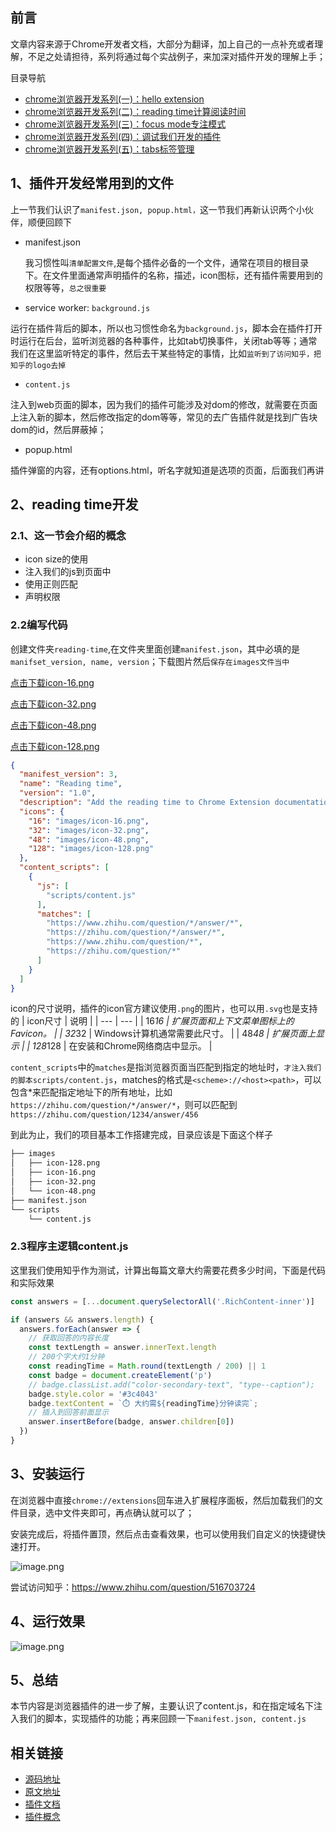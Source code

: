 ## 前言
   
   文章内容来源于Chrome开发者文档，大部分为翻译，加上自己的一点补充或者理解，不足之处请担待，系列将通过每个实战例子，来加深对插件开发的理解上手；

目录导航
- [chrome浏览器开发系列(一)：hello extension](https://juejin.cn/post/7159443319938875428)
- [chrome浏览器开发系列(二)：reading time计算阅读时间](https://juejin.cn/post/7159443757878755364)
- [chrome浏览器开发系列(三)：focus mode专注模式](https://juejin.cn/post/7159443901193928711)
- [chrome浏览器开发系列(四)：调试我们开发的插件](https://juejin.cn/post/7159444710384205832)
- [chrome浏览器开发系列(五)：tabs标签管理](https://juejin.cn/post/7159445226707222558)

## 1、插件开发经常用到的文件
上一节我们认识了`manifest.json, popup.html，`这一节我们再新认识两个小伙伴，顺便回顾下

- manifest.json

    我习惯性叫`清单配置文件`,是每个插件必备的一个文件，通常在项目的根目录下。在文件里面通常声明插件的名称，描述，icon图标，还有插件需要用到的权限等等，`总之很重要`
    
- service worker: `background.js`

运行在插件背后的脚本，所以也习惯性命名为`background.js`，脚本会在插件打开时运行在后台，监听浏览器的各种事件，比如tab切换事件，关闭tab等等；通常我们在这里监听特定的事件，然后去干某些特定的事情，比如`监听到了访问知乎，把知乎的logo去掉`

- `content.js`

注入到web页面的脚本，因为我们的插件可能涉及对dom的修改，就需要在页面上注入新的脚本，然后修改指定的dom等等，常见的去广告插件就是找到广告块dom的id，然后屏蔽掉；

- popup.html

插件弹窗的内容，还有options.html，听名字就知道是选项的页面，后面我们再讲

## 2、reading time开发

### 2.1、这一节会介绍的概念
- icon size的使用
- 注入我们的js到页面中
- 使用正则匹配
- 声明权限

### 2.2编写代码
创建文件夹```reading-time```,在文件夹里面创建`manifest.json`，其中必填的是`manifset_version, name, version`；下载图片然后`保存在images文件当中`

[点击下载icon-16.png](https://p9-juejin.byteimg.com/tos-cn-i-k3u1fbpfcp/400c982c89bd432a90a7cb55543009ed~tplv-k3u1fbpfcp-watermark.image?)

[点击下载icon-32.png](https://p3-juejin.byteimg.com/tos-cn-i-k3u1fbpfcp/374b92d90e3f44ec8729b8e1845ffde8~tplv-k3u1fbpfcp-watermark.image?)

[点击下载icon-48.png](https://p3-juejin.byteimg.com/tos-cn-i-k3u1fbpfcp/478a817d29114a6dae4b4487898420a7~tplv-k3u1fbpfcp-watermark.image?)

[点击下载icon-128.png](https://p9-juejin.byteimg.com/tos-cn-i-k3u1fbpfcp/9faf54ad3328406f835417c794743c7c~tplv-k3u1fbpfcp-watermark.image?)
```json
{
  "manifest_version": 3,
  "name": "Reading time",
  "version": "1.0",
  "description": "Add the reading time to Chrome Extension documentation articles",
  "icons": {
    "16": "images/icon-16.png",
    "32": "images/icon-32.png",
    "48": "images/icon-48.png",
    "128": "images/icon-128.png"
  },
  "content_scripts": [
    {
      "js": [
        "scripts/content.js"
      ],
      "matches": [
        "https://www.zhihu.com/question/*/answer/*",
        "https://zhihu.com/question/*/answer/*",
        "https://www.zhihu.com/question/*",
        "https://zhihu.com/question/*"
      ]
    }
  ]
}
```

icon的尺寸说明，插件的icon官方建议使用`.png`的图片，也可以用`.svg`也是支持的
| icon尺寸 | 说明 |
| --- | --- |
| 16*16 | 扩展页面和上下文菜单图标上的Favicon。 |
| 32*32 | Windows计算机通常需要此尺寸。 |
| 48*48 | 扩展页面上显示 |
| 128*128 | 在安装和Chrome网络商店中显示。 |

`content_scripts`中的`matches`是指浏览器页面当匹配到指定的地址时，`才注入我们的脚本scripts/content.js`，matches的格式是`<scheme>://<host><path>`，可以包含*来匹配指定地址下的所有地址，比如`https://zhihu.com/question/*/answer/*`，则可以匹配到`https://zhihu.com/question/1234/answer/456`

到此为止，我们的项目基本工作搭建完成，目录应该是下面这个样子
```md
├── images
│   ├── icon-128.png
│   ├── icon-16.png
│   ├── icon-32.png
│   └── icon-48.png
├── manifest.json
└── scripts
    └── content.js
```

### 2.3程序主逻辑content.js

这里我们使用知乎作为测试，计算出每篇文章大约需要花费多少时间，下面是代码和实际效果

```js
const answers = [...document.querySelectorAll('.RichContent-inner')]

if (answers && answers.length) {
  answers.forEach(answer => {
    // 获取回答的内容长度
    const textLength = answer.innerText.length
    // 200个字大约1分钟
    const readingTime = Math.round(textLength / 200) || 1
    const badge = document.createElement('p')
    // badge.classList.add("color-secondary-text", "type--caption");
    badge.style.color = '#3c4043'
    badge.textContent = `⏱️ 大约需${readingTime}分钟读完`;
    // 插入到回答前面显示
    answer.insertBefore(badge, answer.children[0])
  })
}
```

## 3、安装运行

在浏览器中直接```chrome://extensions```回车进入扩展程序面板，然后加载我们的文件目录，选中文件夹即可，再点确认就可以了；

安装完成后，将插件置顶，然后点击查看效果，也可以使用我们自定义的快捷键快速打开。


![image.png](https://p6-juejin.byteimg.com/tos-cn-i-k3u1fbpfcp/75482461a545475d8e7c805e904141bf~tplv-k3u1fbpfcp-watermark.image?)

尝试访问知乎：https://www.zhihu.com/question/516703724

## 4、运行效果


![image.png](https://p3-juejin.byteimg.com/tos-cn-i-k3u1fbpfcp/3934dd41b55f4092ad1d2f34d1394667~tplv-k3u1fbpfcp-watermark.image?)


## 5、总结

本节内容是浏览器插件的进一步了解，主要认识了content.js，和在指定域名下注入我们的脚本，实现插件的功能；再来回顾一下`manifest.json, content.js`

## 相关链接
- [源码地址](https://github.com/rictt/chrome-extension/tree/master/reading-time)
- [原文地址](https://developer.chrome.com/docs/extensions/mv3/getstarted/tut-reading-time/)
- [插件文档](https://developer.chrome.com/docs/extensions/)
- [插件概念](https://developer.chrome.com/docs/extensions/mv3/overview/)